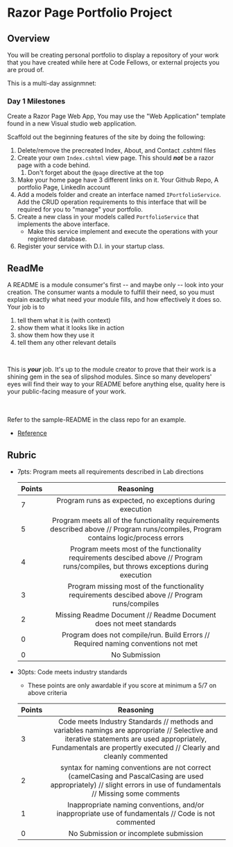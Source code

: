 # Razor Page Portfolio Project

## Overview
You will be creating personal portfolio to display a repository of your work that you have created while here
at Code Fellows, or external projects you are proud of. 

This is a multi-day assignmnet:

### Day 1 Milestones

Create a Razor Page Web App, You may use the "Web Application" template found in a new Visual studio web application. 

Scaffold out the beginning features of the site by doing the following:
1. Delete/remove the precreated Index, About, and Contact .cshtml files
1. Create your own `Index.cshtml` view page. This should ***not*** be a razor page with a code behind. 
	1. Don't forget about the `@page` directive at the top
1. Make your home page have 3 different links on it. Your Github Repo, A portfolio Page, LinkedIn account
1. Add a models folder and create an interface named `IPortfolioService`. Add the CRUD operation requirements to this interface that will 
be required for you to "manage" your portfolio. 
1. Create a new class in your models called `PortfolioService` that implements the above interface. 
	- Make this service implement and execute the operations with your registered database. 
1. Register your service with D.I. in your startup class. 



## ReadMe
A README is a module consumer's first -- and maybe only -- look into your creation. The consumer wants a module to fulfill their need, so you must explain exactly what need your module fills, and how effectively it does so.
<br />
Your job is to

1. tell them what it is (with context)
2. show them what it looks like in action
3. show them how they use it
4. tell them any other relevant details
<br />

This is ***your*** job. It's up to the module creator to prove that their work is a shining gem in the sea of slipshod modules. Since so many developers' eyes will find their way to your README before anything else, quality here is your public-facing measure of your work.

<br /> <br /> Refer to the sample-README in the class repo for an example. 
- [Reference](https://github.com/noffle/art-of-readme)

## Rubric
- 7pts: Program meets all requirements described in Lab directions

	Points  | Reasoning | 
	 ------------ | :-----------: | 
	7       | Program runs as expected, no exceptions during execution |
	5       | Program meets all of the functionality requirements described above // Program runs/compiles, Program contains logic/process errors|
	4       | Program meets most of the functionality requirements descibed above // Program runs/compiles, but throws exceptions during execution |
	3       | Program missing most of the functionality requirements descibed above // Program runs/compiles |
	2       | Missing Readme Document // Readme Document does not meet standards |
	0       | Program does not compile/run. Build Errors // Required naming conventions not met |
	0       | No Submission |

- 30pts: Code meets industry standards
	- These points are only awardable if you score at minimum a 5/7 on above criteria

	Points  | Reasoning | 
	 ------------ | :-----------: | 
	3      | Code meets Industry Standards // methods and variables namings are appropriate // Selective and iterative statements are used appropriately, Fundamentals are propertly executed // Clearly and cleanly commented |
	2       | syntax for naming conventions are not correct (camelCasing and PascalCasing are used appropriately) // slight errors in use of fundamentals // Missing some comments |
	1       | Inappropriate naming conventions, and/or inappropriate use of fundamentals // Code is not commented  |
	0       | No Submission or incomplete submission |

